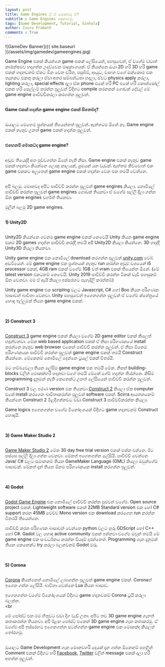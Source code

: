 ```yaml
---
layout: post
title: Game Engines 🤔 ඒ මොනවද ඒ?
subtitle : Game Engines හඳුනාගමු.
tags: [Game Development, Tutorial, Sinhala]
author: Isuru Prabath
comments : True
---
```


![GameDev Banner]({{ site.baseurl }}/assets/img/gamedev/gameengines.jpg)

Game Engine එකක් කියන්නෙ game එකක් ලේසියෙන්, පහසුවෙන්, ඒ වගේම වඩාත් කාර්‍යක්ෂමව හදාගන්න උදව්වෙන මෘදුකාංගයක්. ඒ කියන්නෙ ඔයා 2D හරි 3D හරි game එකක් හදනවනම් ඒකට ඕන වෙන චරිත, පසුබිම්, ආයුධ, වාහන වගේ ඔක්කොම එක තැනකට එකතු කරලා ඒවා අතර සම්බන්ධතා හදලා, ඒවට physics apply කරලා, lighting කරලා, special effects දාලා ඒක phone එකේ හරි PC එකේ හරි කොන්සෝල් එකක හරි සෙල්ලම් කරන්න පුලුවන් විදිහට compile කරනකන් ගොඩක් දේවල් මේ game engine පාවිච්චිකරලා කරගන්න පුලුවන්.<br/><br/>



**Game එකක් හදන්න game engine එකක් ඕනෙමද?**<br/><br/>

ඔයාලට මෙහෙම ප්‍රශ්නයක් තියෙන්නත් පුලුවන්. ඇත්තටම ඕනේ නෑ. Game engine එකක් නැතුව උනත් game එකක් හදන්න පුලුවන්.<br/><br/>



**එහෙනම් මොකටද game engine?**<br/><br/>

අඬුව තියෙද්දි අත පුච්චගන්න ඕනේ නැති නිසා. Game engine එකක් නැතුව game එකක් හදනවා කියන්නෙ ලොකු කාලයක්, ශ්‍රමයක් යන වැඩක්. ඇත්තම කිව්වොත් එක game එකකට අලුතෙන් game engine එකක් හදන්න වෙන එක තමයි වෙන්නෙ. <br/><br/>



අපි බලමු. මොනවද අපිට පාවිච්චි කරන්න පුලුවන් game engines කියලා. නොමිලේ පාවිච්චි කරන්න පුලුවන් game engines ගොඩක් තියනවා ඒ වගේම සල්ලි දීලා ගන්න ඕන game engines වර්ගත් තියනවා. <br/>

මුලින් බලමු 2D game engines.<br/><br/>



**1) Unity2D**<br/><br/>

Unity2D කියන්නෙ වෙනම game engine එකක් නෙවෙයි Unity කියන game engine එකම 2D games හදන්න පාවිච්චි කරද්දි තමයි අපි Unity2D කියලා කියන්නෙ. 3D හදද්දි Unity3D කියලා කියනවා.

Unity game engine එක නොමිලේ download කරගන්න පුලුවන් [unity.com](https://www.unity.com) වෙබ් අඩවියෙන්. මේ game engine එක ප්‍රශ්නයක් නැතුව run කරන්න අඩුම වශයෙන් i5 processor එකක්, 4GB ram එකක් වගේම 1GB වත් vram  එකක් තියෙන්න ඕනේ. (මේ latest version එකටනම් නෙවෙයි. Unity 2019 පාවිච්චි කරන්න ටිකක් වැඩි පහසුකම් ඕන වෙනවා. මම ඒ ඇයි කියලා ඉස්සරහට පැහැදිලි කරන්නම්)

Unity game engine එක scripting වලට Javascript, C# හෝ Boo කියන පරිගණක බාසාවන් බාවිතා වෙනවා. Unity පහසුවෙන් ඉගෙනගන්න පුලුවන් ඒ වගේම ක්ශේත්‍රයේ හොඳ ඉල්ලුමක් තියන game engine එකක්.<br/><br/><br/>

**2) Construct 3**<br/><br/>

[Construct 3](https://www.construct.net/en) game engine එකක් කියලා වගේම 2D game editor එකක් කියලත් හදුන්වනවා. මේක web based application එකක් ඒ නිසා පරිගණකයේ install කරන්නෙ නැතුව web browser එකෙන් පාවිච්චි කරන්න පුලුවන්. ඒ නිසා ඕනෙම පරිගණකයක පාවිච්චි කරන්න පුලුවන් game engine එකක් තමයි Construct කියන්නෙ. මේකෙනම් නොමිලේ දෙන්නෙ ට්‍රයල් එකක් විතරයි. 

මට හම්බවෙලා තියන ලේසිම game engine එක තමයි මේක. නිකන් building-blocks වලින් මොකක්හරි හදනවා වගේ තමයි මේකේ ගේම් හදන්න තිය්න්නෙ. කිසිම programming දැනුමක් නැති කෙනෙක්ට උනත් ලේසියෙන් පාවිච්චි කරන්න පුලුවන්.

Construct 3 වල පරණ version එක තියනවා [Construct 2](https://www.scirra.com/construct2/) කියලා ඒක computer එකේ install කරගෙන බාවිතාකරන්න පුලුවන් software එකක්. Scirra ආයතනයනම් කියන්නෙ Construct 2 මිළදීගන්නවට වඩා Construct 3 පාවිච්චිකරන්න කියලා.

Game logics ඉගෙනගන්න වගේම විනෝදාංශයක් විදිහට game හදනවනම් Construct හොඳයි. <br/><br/><br/>



**3) Game Maker Studio 2**<br/><br/>

[Game Maker Studio 2](https://www.yoyogames.com/get) මේක 30 day free trial version එකක් එක්ක එන්නෙ. ඊට පස්සෙ සල්ලි දීලා ගන්න වෙනවා. මේකත් ඉගෙනගන්න ලේසියි. පාවිච්චි වෙන්නෙ Java/ C# වලට සමානකම් තියන GameMaker Language (GML) කියලා ඔවුන්ගේම බාසාවක්. මේකත් දැන් තියන ඕනම පරිගණකයක install කරගන්න පුලුවන්.<br/><br/><br/>



**4) Godot**<br/><br/>

[Godot Game Engine](https://godotengine.org/) එක නොමිලේ පාවිච්චි කරන්න පුළුවන් වගේම. Open source project එකක්. Lightweight software එකක් 22MB Standard version එක හෝ C# support කරන 45MB වෙච්ච Mono version එක download කරගෙන run කරන්න විතරයි තියෙන්නෙ.

පාවිච්චි කරන පරිගණක බාසාවන් වෙන්නෙ python වලට හුරු GDScript හෝ C++ හෝ C#. Gadot වල හොඳ active community එකක් ඉන්නවා වගේම ඔවුන් තමයි මේ game engine එක සංවර්ධනය කරන්න වියදම් දරන්නෙත්. Programming ගැන දැනුමක් තියන කෙනෙක්ට try කරලා බලනවනම් Godot මරු.<br/><br/><br/>



**5) Corona**<br/><br/>

[Corona](https://coronalabs.com/) කියන්නෙත් නොමිලේ ලබාගන්න පුලුවන් game engine එකක්. Coronaත් ඉගෙන ගන්න ලේසියි. බාවිතා වෙන්නෙ Lua  කියන බාසාව. 

ඉගෙනගන්න වගේම විනෝදාංශයක් විදිහට game හදනවනම් Corona ට්‍රයි කරලා බලන්න.<br/><br<br/>



මේ පෝස්ට් එක මම හිතුවට වඩා දිග වැඩි උනා. අපිට තව 3D game engine ගැනත් කතාකරන්න තියනවා. අපි ඊළඟ පෝස්ට් එකෙන් 3D game engine ගැන කතාකරමු. ඒ වගේම අපි ඉස්සරහට ඉගෙනගන්න පටන්ගන්න game engine එක මොකක්ද කියලත් තෝරගමු.<br/><br/>



ඔයාලට Game Development ගැන මොනවහරි දෙයක් දැන ගන්න ඕනෙනම් පහළින් Comment එකක් විදිහට හරි [Facebook](https://www.facebook.com/isuru.prabath), [Twitter](https://www.twitter.com/IamIsPra) වලින් message එකක් දාලා හරි අහන්න පුලුවන්.
